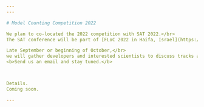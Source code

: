 ```yaml
---
---

# Model Counting Competition 2022

We plan to co-located the 2022 competition with SAT 2022.</br> 
The SAT conference will be part of [FLoC 2022 in Haifa, Israel](https://floc2022.org/) 

Late September or beginning of October,</br>
we will gather developers and interested scientists to discuss tracks and community needs.</br>
<b>Send us an email and stay tuned.</b>



Details.
Coming soon.

---
```


